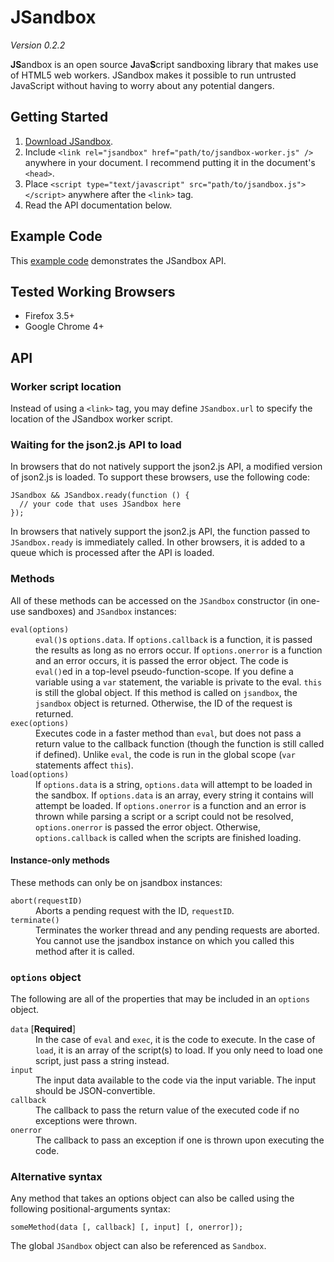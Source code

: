 JSandbox
========

*Version 0.2.2*

<strong>JS</strong>andbox is an open source <strong>J</strong>ava<strong>S</strong>cript
sandboxing library that makes use of HTML5 web workers. JSandbox makes it possible to run
untrusted JavaScript without having to worry about any potential dangers.

Getting Started
---------------

 1. [Download JSandbox][download].
 2. Include `<link rel="jsandbox" href="path/to/jsandbox-worker.js" />` anywhere in your
    document. I recommend putting it in the document's `<head>`.
 3. Place `<script type="text/javascript" src="path/to/jsandbox.js"></script>`
    anywhere after the `<link>` tag.
 4. Read the API documentation below.


  [download]: http://github.com/eligrey/jsandbox/zipball/master


Example Code
------------

This [example code][example] demonstrates the JSandbox API.

  [example]: http://gist.github.com/175160


Tested Working Browsers
-----------------------

* Firefox 3.5+
* Google Chrome 4+


API
---

### Worker script location

Instead of using a `<link>` tag, you may define `JSandbox.url` to specify the location
of the JSandbox worker script.


### Waiting for the json2.js API to load

In browsers that do not natively support the json2.js API, a modified version of json2.js
is loaded. To support these browsers, use the following code:

    JSandbox && JSandbox.ready(function () {
      // your code that uses JSandbox here
    });

In browsers that natively support the json2.js API, the function passed to `JSandbox.ready`
is immediately called. In other browsers, it is added to a queue which is processed after
the API is loaded.


### Methods

All of these methods can be accessed on the `JSandbox` constructor (in one-use sandboxes)
and `JSandbox` instances:

<dl>
  <dt><code>eval(options)</code></dt>
  <dd>
    <code>eval()</code>s <code>options.data</code>. If <code>options.callback</code> is a
    function, it is passed the results as long as no errors occur. If
    <code>options.onerror</code> is a function and an error occurs, it is passed the error
    object. The code is <code>eval()</code>ed in a top-level pseudo-function-scope. If you
    define a variable using a <code>var</code> statement, the variable is private to the
    eval. <code>this</code> is still the global object. If this method is called on
    <code>jsandbox</code>, the <code>jsandbox</code> object is returned. Otherwise, the ID
    of the request is returned.
  </dd>

  <dt><code>exec(options)</code></dt>
  <dd>
    Executes code in a faster method than <code>eval</code>, but does not pass a
    return value to the callback function (though the function is still called if
    defined). Unlike <code>eval</code>, the code is run in the global scope
    (<code>var</code> statements affect <code>this</code>).
  </dd>

  <dt><code>load(options)</code></dt>
  <dd>
    If <code>options.data</code> is a string, <code>options.data</code> will attempt to be
    loaded in the sandbox. If <code>options.data</code> is an array, every string it
    contains will attempt be loaded. If <code>options.onerror</code> is a function and an
    error is thrown while parsing a script or a script could not be resolved,
    <code>options.onerror</code> is passed the error object. Otherwise,
    <code>options.callback</code> is called when the scripts are finished loading.
  </dd>
</dl>

#### Instance-only methods

These methods can only be on jsandbox instances:

<dl>
  <dt><code>abort(requestID)</code></dt>
  <dd>Aborts a pending request with the ID, <code>requestID</code>.</dd>

  <dt><code>terminate()</code></dt>
  <dd>
    Terminates the worker thread and any pending requests are aborted. You cannot use the
    jsandbox instance on which you called this method after it is called.
  </dd>
</dl>

### `options` object

The following are all of the properties that may be included in an `options` object.

<dl>
  <dt><code>data</code> [<strong>Required</strong>]</dt>
  <dd>
    In the case of <code>eval</code> and <code>exec</code>, it is the code to execute. In
    the case of <code>load</code>, it is an array of the script(s) to load. If you only
    need to load one script, just pass a string instead.
  </dd>

  <dt><code>input</code></dt>
  <dd>
    The input data available to the code via the input variable. The input should be
    JSON-convertible.
  </dd>

  <dt><code>callback</code></dt>
  <dd>
    The callback to pass the return value of the executed code if no exceptions were
    thrown.
  </dd>

  <dt><code>onerror</code></dt>
  <dd>The callback to pass an exception if one is thrown upon executing the code.</dd>
</dl>


### Alternative syntax

Any method that takes an options object can also be called using the following
positional-arguments syntax:

    someMethod(data [, callback] [, input] [, onerror]);

The global `JSandbox` object can also be referenced as `Sandbox`.

